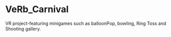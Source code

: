 # VeRb_Carnival
VR project-featuring minigames such as balloonPop, bowling, Ring Toss and Shooting gallery.
